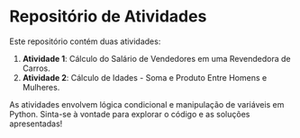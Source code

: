 # Repositório de Atividades

Este repositório contém duas atividades:

1. **Atividade 1**: Cálculo do Salário de Vendedores em uma Revendedora de Carros.
2. **Atividade 2**: Cálculo de Idades - Soma e Produto Entre Homens e Mulheres.

As atividades envolvem lógica condicional e manipulação de variáveis em Python. Sinta-se à vontade para explorar o código e as soluções apresentadas!
